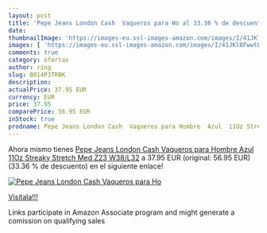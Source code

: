 ```yaml
---
layout: post
title: 'Pepe Jeans London Cash  Vaqueros para Ho al 33.36 % de descuento'
date: 
thumbnailImage: 'https://images-eu.ssl-images-amazon.com/images/I/41JKl8FwwtL._SL200_.jpg'
images: [ 'https://images-eu.ssl-images-amazon.com/images/I/41JKl8FwwtL._SL200_.jpg' ]
comments: true
category: ofertas
author: ring
slug: B014P3TRBK
description:
actualPrice: 37.95 EUR
currency: EUR
price: 37.95
comparePrice: 56.95 EUR
inStock: true
prodname: Pepe Jeans London Cash  Vaqueros para Hombre  Azul  11Oz Streaky Stretch Med Z23   W38/L32
---
```


Ahora mismo tienes [Pepe Jeans London Cash  Vaqueros para Hombre  Azul  11Oz Streaky Stretch Med Z23   W38/L32](https://www.amazon.es/dp/B014P3TRBK/?tag=tolees-21) a 37.95 EUR (original: 56.95 EUR) (33.36 %  de descuento) en el siguiente enlace!

[![Pepe Jeans London Cash  Vaqueros para Ho](https://images-eu.ssl-images-amazon.com/images/I/41JKl8FwwtL._SL200_.jpg)](https://www.amazon.es/dp/B014P3TRBK/?tag=tolees-21)

[Visítala!!!](https://www.amazon.es/dp/B014P3TRBK/?tag=tolees-21)

Links participate in Amazon Associate program and might generate a comission on qualifying sales
